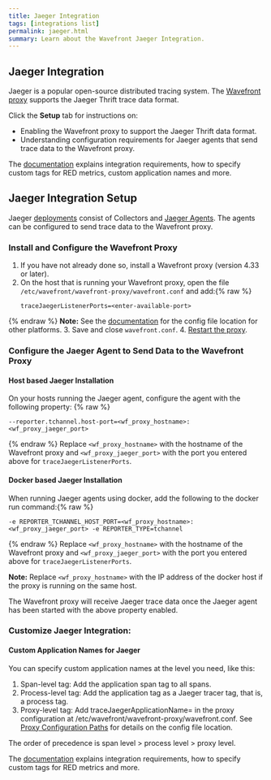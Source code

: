 ```yaml
---
title: Jaeger Integration
tags: [integrations list]
permalink: jaeger.html
summary: Learn about the Wavefront Jaeger Integration.
---
```

## Jaeger Integration

Jaeger is a popular open-source distributed tracing system. The [Wavefront proxy](https://docs.wavefront.com/proxies.html) supports the Jaeger Thrift trace data format.

Click the **Setup** tab for instructions on:

* Enabling the Wavefront proxy to support the Jaeger Thrift data format.
* Understanding configuration requirements for Jaeger agents that send trace data to the Wavefront proxy.

The [documentation](https://docs.wavefront.com/tracing_integrations.html) explains integration requirements, how to specify custom tags for RED metrics, custom application names and more.
## Jaeger Integration Setup

Jaeger [deployments](https://www.jaegertracing.io/docs/1.8/architecture/#components) consist of Collectors and [Jaeger Agents](https://www.jaegertracing.io/docs/1.8/deployment/#agent). The agents can be configured to send trace data to the Wavefront proxy.



### Install and Configure the Wavefront Proxy

1. If you have not already done so, install a Wavefront proxy (version 4.33 or later).
2. On the host that is running your Wavefront proxy, open the file `/etc/wavefront/wavefront-proxy/wavefront.conf` and add:{% raw %}
   ```
   traceJaegerListenerPorts=<enter-available-port>
   ```
{% endraw %}
   **Note:** See the [documentation](https://docs.wavefront.com/proxies_configuring.html#paths) for the config file location for other platforms.
3. Save and close `wavefront.conf`.
4. [Restart the proxy](https://docs.wavefront.com/proxies_installing.html#starting-and-stopping-a-proxy).

### Configure the Jaeger Agent to Send Data to the Wavefront Proxy

#### Host based Jaeger Installation
On your hosts running the Jaeger agent, configure the agent with the following property:
{% raw %}
```
--reporter.tchannel.host-port=<wf_proxy_hostname>:<wf_proxy_jaeger_port>
```
{% endraw %}
Replace `<wf_proxy_hostname>` with the hostname of the Wavefront proxy and `<wf_proxy_jaeger_port>` with the port you entered above for `traceJaegerListenerPorts`.

#### Docker based Jaeger Installation
When running Jaeger agents using docker, add the following to the docker run command:{% raw %}
```
-e REPORTER_TCHANNEL_HOST_PORT=<wf_proxy_hostname>:<wf_proxy_jaeger_port> -e REPORTER_TYPE=tchannel
```
{% endraw %}
Replace `<wf_proxy_hostname>` with the hostname of the Wavefront proxy and `<wf_proxy_jaeger_port>` with the port you entered above for `traceJaegerListenerPorts`.

**Note:** Replace `<wf_proxy_hostname>` with the IP address of the docker host if the proxy is running on the same host.

The Wavefront proxy will receive Jaeger trace data once the Jaeger agent has been started with the above property enabled.

### Customize Jaeger Integration:

#### Custom Application Names for Jaeger
You can specify custom application names at the level you need, like this:

1. Span-level tag: Add the application span tag to all spans.
2. Process-level tag: Add the application tag as a Jaeger tracer tag, that is, a process tag.
3. Proxy-level tag: Add traceJaegerApplicationName=<application-name> in the proxy configuration at /etc/wavefront/wavefront-proxy/wavefront.conf.
 See [Proxy Configuration Paths](https://docs.wavefront.com/proxies_configuring.html#paths) for details on the config file location.

The order of precedence is span level > process level > proxy level.

The [documentation](https://docs.wavefront.com/tracing_integrations.html) explains integration requirements, how to specify custom tags for RED metrics and more.